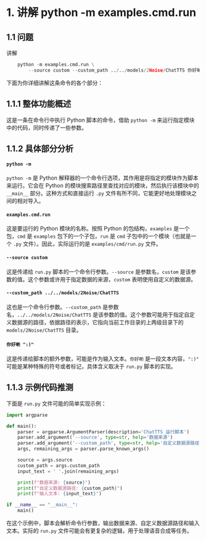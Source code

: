 # 1. 讲解 python -m examples.cmd.run

## 1.1 问题
讲解 
```python
    python -m examples.cmd.run \
        --source custom --custom_path ../../models/2Noise/ChatTTS 你好喲 ":)"
```        

下面为你详细讲解这条命令的各个部分：

##  1.1.1 整体功能概述
这是一条在命令行中执行 Python 脚本的命令，借助 `python -m` 来运行指定模块中的代码，同时传递了一些参数。

## 1.1.2 具体部分分析

#### `python -m`
`python -m` 是 Python 解释器的一个命令行选项，其作用是将指定的模块作为脚本来运行。它会在 Python 的模块搜索路径里查找对应的模块，然后执行该模块中的 `__main__` 部分。这种方式和直接运行 `.py` 文件有所不同，它能更好地处理模块之间的相对导入。

#### `examples.cmd.run`
这是要运行的 Python 模块的名称。按照 Python 的包结构，`examples` 是一个包，`cmd` 是 `examples` 包下的一个子包，`run` 是 `cmd` 子包中的一个模块（也就是一个 `.py` 文件）。因此，实际运行的是 `examples/cmd/run.py` 文件。

#### `--source custom`
这是传递给 `run.py` 脚本的一个命令行参数。`--source` 是参数名，`custom` 是该参数的值。这个参数或许用于指定数据的来源，`custom` 表明使用自定义的数据源。

#### `--custom_path ../../models/2Noise/ChatTTS`
这也是一个命令行参数。`--custom_path` 是参数名，`../../models/2Noise/ChatTTS` 是该参数的值。这个参数可能用于指定自定义数据源的路径，依据路径的表示，它指向当前工作目录的上两级目录下的 `models/2Noise/ChatTTS` 目录。

#### `你好喲 ":)"`
这是传递给脚本的额外参数，可能是作为输入文本。`你好喲` 是一段文本内容，`":)"` 可能是某种特殊的符号或者标记，具体含义取决于 `run.py` 脚本的实现。

## 1.1.3 示例代码推测
下面是 `run.py` 文件可能的简单实现示例：
```python
import argparse

def main():
    parser = argparse.ArgumentParser(description='ChatTTS 运行脚本')
    parser.add_argument('--source', type=str, help='数据来源')
    parser.add_argument('--custom_path', type=str, help='自定义数据源路径')
    args, remaining_args = parser.parse_known_args()

    source = args.source
    custom_path = args.custom_path
    input_text = ' '.join(remaining_args)

    print(f"数据来源: {source}")
    print(f"自定义数据源路径: {custom_path}")
    print(f"输入文本: {input_text}")

if __name__ == "__main__":
    main()

```
在这个示例中，脚本会解析命令行参数，输出数据来源、自定义数据源路径和输入文本。实际的 `run.py` 文件可能会有更复杂的逻辑，用于处理语音合成等任务。 